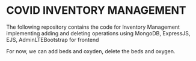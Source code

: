 <h1>COVID INVENTORY MANAGEMENT</h1>
The following repository contains the code for Inventory Management implementing adding and deleting operations using MongoDB, ExpressJS, EJS, AdminLTEBootstrap for frontend

For now, we can add beds and oxyden, delete the beds and oxygen.
